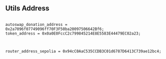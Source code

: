 ## Utils Address

```solidity

autoswap_donation_address = 0x2a7096f07749096ff70F3F50ba20097506642Bf6;
token_address = 0x0a0E0FccC2c799845214E8E5583E44479EC02a23;

```

```solidity


router_address_sepolia = 0x94cC0AaC535CCDB3C01d6787D6413C739ae12bc4;

```